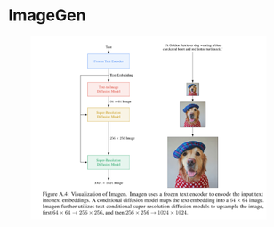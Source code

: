 # ImageGen

<figure><img src="../.gitbook/assets/image (174).png" alt=""><figcaption></figcaption></figure>
